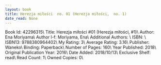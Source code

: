 ```yaml
---
layout: book
title: Herezja miłości  no. 01 (Herezja miłości,  no. 1)
date_read: None
---
```


Book Id: 42296315\ 
Title: Herezja miłości #01 (Herezja miłości, #1)\ 
Author: Ena Moriyama\ 
Author l-f: Moriyama, Ena\ 
Additional Authors: \ 
ISBN: \ 
ISBN13: 9788380964402\ 
My Rating: 3\ 
Average Rating: 3.16\ 
Publisher: Waneko\ 
Binding: Paperback\ 
Number of Pages: 160\ 
Year Published: 2018\ 
Original Publication Year: 2016\ 
Date Added: 2018/10/13\ 
Exclusive Shelf: read\ 
Read Count: 1\ 
Owned Copies: 0\ 

